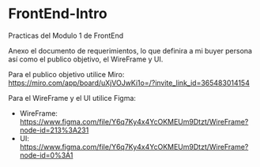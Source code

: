 # FrontEnd-Intro
Practicas del Modulo 1 de FrontEnd

Anexo el documento de requerimientos, lo que definira a mi buyer persona así como el publico objetivo, el WireFrame y UI.

Para el publico objetivo utilice Miro: https://miro.com/app/board/uXjVOJwKi1o=/?invite_link_id=365483014154

Para el WireFrame y el UI utilice Figma:
* WireFrame: https://www.figma.com/file/Y6q7Ky4x4YcOKMEUm9Dtzt/WireFrame?node-id=213%3A231
* UI: https://www.figma.com/file/Y6q7Ky4x4YcOKMEUm9Dtzt/WireFrame?node-id=0%3A1

